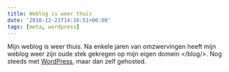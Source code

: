 ```yaml
---
title: Weblog is weer thuis
date: '2010-12-21T14:16:51+00:00'
tags: [meta, wordpress]
---
```

Mijn weblog is weer thuis. Na enkele jaren van omzwervingen heeft mijn weblog weer zijn oude stek gekregen op mijn eigen domein </blog/>. Nog steeds met [WordPress](http://wordpress.org), maar dan zelf gehosted.
